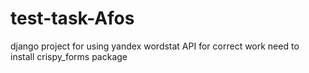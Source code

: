 # test-task-Afos
django project for using yandex wordstat API
for correct work need to install crispy_forms package 
